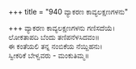+++
title = "940 ವ್ಯಾಕರಣ ಕಾವ್ಯಲಕ್ಷಣಗಳನು"

+++
ವ್ಯಾಕರಣ ಕಾವ್ಯಲಕ್ಷಣಗಳನು ಗಣಿಸದೆಯೆ।  
ಲೋಕತಾಪದಿ ಬೆಂದು ತಣಿಪನೆಳಸಿದವಂ॥  
ಈ ಕಂತೆಯಲಿ ತನ್ನ ನಂಬಿಕೆಯ ನೆಯ್ದಿಹನು।  
ಸ್ವೀಕರಿಕೆ ಬೇಳ್ವವರು - ಮಂಕುತಿಮ್ಮ॥  

